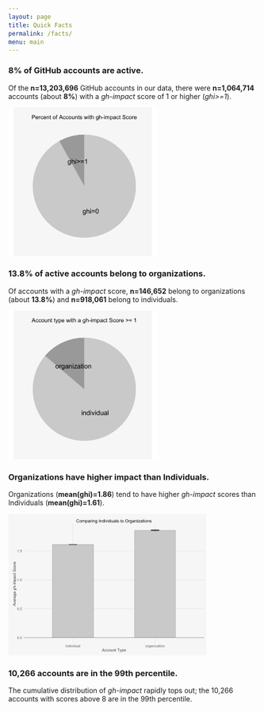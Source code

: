 ```yaml
---
layout: page
title: Quick Facts
permalink: /facts/
menu: main
---
```


### 8% of GitHub accounts are active.

Of the **n=13,203,696** GitHub accounts in our data, there were **n=1,064,714** accounts (about **8%**) with a *gh-impact* score of 1 or higher (*ghi>=1*).

<img class="inline_fact" src="/media/with_score-1.png" width="300" height="300">

### 13.8% of active accounts belong to organizations.

Of accounts with a *gh-impact* score, **n=146,652** belong to organizations (about **13.8%**) and **n=918,061** belong to individuals.

<img class="inline_fact" src="/media/account_percent-1.png" width="300" height="300">

### Organizations have higher impact than Individuals.

Organizations (**mean(ghi)=1.86**) tend to have higher *gh-impact* scores than Individuals (**mean(ghi)=1.61**).

<img class="inline_fact" src="/media/comparison-1.png" width="400">

<!-- ![Comparison](/media/comparison-1.png) -->

### 10,266 accounts are in the 99th percentile.

The cumulative distribution of *gh-impact* rapidly tops out; the 10,266 accounts with scores above 8 are in the 99th percentile.

